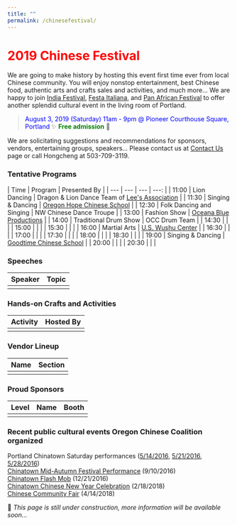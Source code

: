 ```yaml
---
title: ""
permalink: /chinesefestival/
---
```


# <span style="color:red">**2019 Chinese Festival**</span>

We are going to make history by hosting this event first time ever from local Chinese community. You will enjoy nonstop entertainment, best Chinese food, authentic arts and crafts sales and activities, and much more... We are happy to join [India Festival](http://www.icaportland.org/), [Festa Italiana](https://www.festa-italiana.org/), and [Pan African Festival](http://www.panafricanfestivalor.org/) to offer another splendid cultural event in the living room of Portland.

> <span style="color:blue">August 3, 2019 (Saturday) 11am - 9pm @ Pioneer Courthouse Square, Portland</span>   :sparkles: <span style="color:green"> **Free admission**</span> :tada:

We are solicitating suggestions and recommendations for sponsors, vendors, entertaining groups, speakers... Please contact us at [Contact Us](http://pdxchinese.org/contact/) page or call Hongcheng at 503-709-3119.

### Tentative Programs

| Time | Program | Presented By |
| --- | --- | --- | ---: |
| 11:00 | Lion Dancing | Dragon & Lion Dance Team of [Lee's Association](http://www.leeondong.org/) |
| 11:30 | Singing & Dancing | [Oregon Hope Chinese School](http://www.oregon-hope.org) |
| 12:30 | Folk Dancing and Singing | NW Chinese Dance Troupe |
| 13:00 | Fashion Show | [Oceana Blue Productions](http://oceanablueusa.com/) |
| 14:00 | Traditional Drum Show | OCC Drum Team |
| 14:30 | | |
| 15:00 | | |
| 15:30 | | |
| 16:00 | Martial Arts | [U.S. Wushu Center](https://uswushu.com/) |
| 16:30 | | |
| 17:00 | | |
| 17:30 | | |
| 18:00 | | |
| 18:30 | | |
| 19:00 | Singing & Dancing | [Goodtime Chinese School](http://www.goodtimechineseschool.org/) |
| 20:00 | | |
| 20:30 | | |

### Speeches

| Speaker | Topic |
| --- | --- |
| | |

### Hands-on Crafts and Activities

| Activity | Hosted By |
| --- | --- |
| | |

### Vendor Lineup

| Name | Section |
| --- | --- |
| | |

### Proud Sponsors

| Level | Name | Booth |
| --- | --- | --- |
| | | |

### Recent public cultural events Oregon Chinese Coalition organized

Portland Chinatown Saturday performances ([5/14/2016](http://pdxchinese.org/chinatown/2016-05-14-saturday-performance/), [5/21/2016](http://pdxchinese.org/chinatown/2016-05-21-saturday-performance/), [5/28/2016](http://pdxchinese.org/chinatown/2016-05-28-saturday-performance/))  
[Chinatown Mid-Autumn Festival Performance](http://pdxchinese.org/chinatown/2016-09-10-saturday-performance/) (9/10/2016)  
[Chinatown Flash Mob](http://pdxchinese.org/chinatown/2016-12-21-flash-mob/) (12/21/2016)  
[Chinatown Chinese New Year Celebration](http://pdxchinese.org/new-year-summary-2018/) (2/18/2018)  
[Chinese Community Fair](http://pdxchinese.org/2018-community-fair-summary/) (4/14/2018)  

:hammer: *This page is still under construction, more information will be available soon...*
